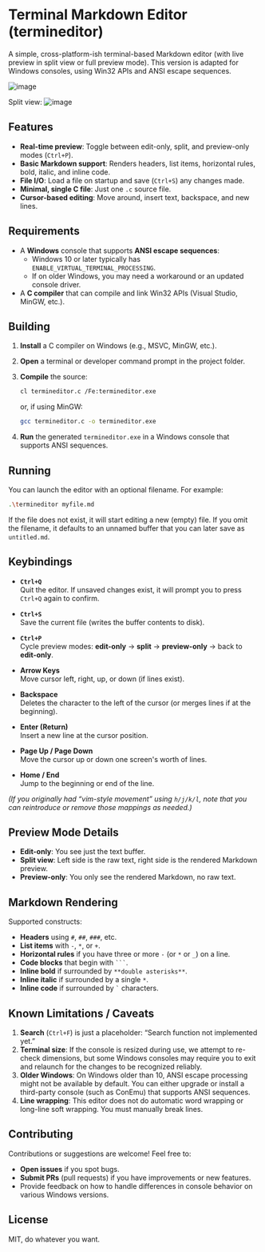 # Terminal Markdown Editor (termineditor)

A simple, cross-platform-ish terminal-based Markdown editor (with live preview in split view or full preview mode). This version is adapted for Windows consoles, using Win32 APIs and ANSI escape sequences.

![image](https://github.com/user-attachments/assets/73783b8e-33cc-461e-8e07-118348ad3587)

Split view:
![image](https://github.com/user-attachments/assets/f55acfab-7110-4995-bbaa-4869491459a5)

## Features

- **Real-time preview**: Toggle between edit-only, split, and preview-only modes (`Ctrl+P`).
- **Basic Markdown support**: Renders headers, list items, horizontal rules, bold, italic, and inline code.
- **File I/O**: Load a file on startup and save (`Ctrl+S`) any changes made.
- **Minimal, single C file**: Just one `.c` source file.
- **Cursor-based editing**: Move around, insert text, backspace, and new lines.

## Requirements

- A **Windows** console that supports **ANSI escape sequences**:
  - Windows 10 or later typically has `ENABLE_VIRTUAL_TERMINAL_PROCESSING`.
  - If on older Windows, you may need a workaround or an updated console driver.
- A **C compiler** that can compile and link Win32 APIs (Visual Studio, MinGW, etc.).

## Building

1. **Install** a C compiler on Windows (e.g., MSVC, MinGW, etc.).
2. **Open** a terminal or developer command prompt in the project folder.
3. **Compile** the source:

   ```bash
   cl termineditor.c /Fe:termineditor.exe
   ```
   or, if using MinGW:
   ```bash
   gcc termineditor.c -o termineditor.exe
   ```

4. **Run** the generated `termineditor.exe` in a Windows console that supports ANSI sequences.

## Running

You can launch the editor with an optional filename. For example:

```bash
.\termineditor myfile.md
```

If the file does not exist, it will start editing a new (empty) file. If you omit the filename, it defaults to an unnamed buffer that you can later save as `untitled.md`.

## Keybindings

- **`Ctrl+Q`**  
  Quit the editor. If unsaved changes exist, it will prompt you to press `Ctrl+Q` again to confirm.
  
- **`Ctrl+S`**  
  Save the current file (writes the buffer contents to disk).

- **`Ctrl+P`**  
  Cycle preview modes: **edit-only** → **split** → **preview-only** → back to **edit-only**.

- **Arrow Keys**  
  Move cursor left, right, up, or down (if lines exist).

- **Backspace**  
  Deletes the character to the left of the cursor (or merges lines if at the beginning).

- **Enter (Return)**  
  Insert a new line at the cursor position.

- **Page Up / Page Down**  
  Move the cursor up or down one screen's worth of lines.

- **Home / End**  
  Jump to the beginning or end of the line.

*(If you originally had “vim-style movement” using `h/j/k/l`, note that you can reintroduce or remove those mappings as needed.)*

## Preview Mode Details

- **Edit-only**: You see just the text buffer.  
- **Split view**: Left side is the raw text, right side is the rendered Markdown preview.  
- **Preview-only**: You only see the rendered Markdown, no raw text.

## Markdown Rendering

Supported constructs:
- **Headers** using `#`, `##`, `###`, etc.
- **List items** with `-`, `*`, or `+`.
- **Horizontal rules** if you have three or more `-` (or `*` or `_`) on a line.
- **Code blocks** that begin with ````` ``` `````.
- **Inline bold** if surrounded by `**double asterisks**`.
- **Inline italic** if surrounded by a single `*`.
- **Inline code** if surrounded by `` ` `` characters.

## Known Limitations / Caveats

1. **Search** (`Ctrl+F`) is just a placeholder: “Search function not implemented yet.”
2. **Terminal size**: If the console is resized during use, we attempt to re-check dimensions, but some Windows consoles may require you to exit and relaunch for the changes to be recognized reliably.
3. **Older Windows**: On Windows older than 10, ANSI escape processing might not be available by default. You can either upgrade or install a third-party console (such as ConEmu) that supports ANSI sequences.
4. **Line wrapping**: This editor does not do automatic word wrapping or long-line soft wrapping. You must manually break lines.

## Contributing

Contributions or suggestions are welcome! Feel free to:

- **Open issues** if you spot bugs.
- **Submit PRs** (pull requests) if you have improvements or new features.
- Provide feedback on how to handle differences in console behavior on various Windows versions.

## License

MIT, do whatever you want.
